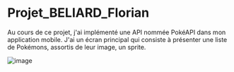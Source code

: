 # Projet_BELIARD_Florian

Au cours de ce projet, j'ai implémenté une API nommée PokéAPI dans mon application mobile. J'ai un écran principal qui consiste à présenter une liste de Pokémons, assortis de leur image, un sprite.

![image](https://user-images.githubusercontent.com/84351903/120113925-0aba8200-c17d-11eb-9114-e3094cc32c0e.png)
